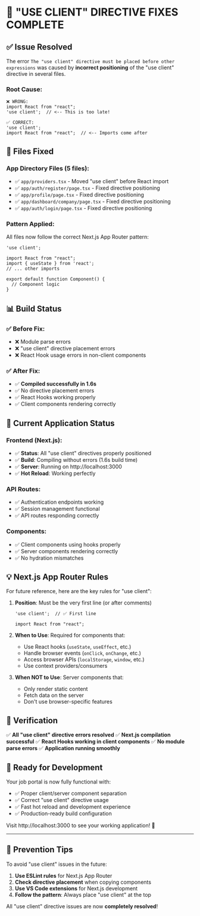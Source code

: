 # 🎉 "USE CLIENT" DIRECTIVE FIXES COMPLETE

## ✅ **Issue Resolved**

The error `The "use client" directive must be placed before other expressions` was caused by **incorrect positioning** of the "use client" directive in several files.

### **Root Cause:**
```tsx
❌ WRONG:
import React from "react";
'use client';  // <-- This is too late!

✅ CORRECT:
'use client';
import React from "react";  // <-- Imports come after
```

## 🔧 **Files Fixed**

### **App Directory Files (5 files):**
- ✅ `app/providers.tsx` - Moved "use client" before React import
- ✅ `app/auth/register/page.tsx` - Fixed directive positioning
- ✅ `app/profile/page.tsx` - Fixed directive positioning
- ✅ `app/dashboard/company/page.tsx` - Fixed directive positioning
- ✅ `app/auth/login/page.tsx` - Fixed directive positioning

### **Pattern Applied:**
All files now follow the correct Next.js App Router pattern:
```tsx
'use client';

import React from "react";
import { useState } from 'react';
// ... other imports

export default function Component() {
  // Component logic
}
```

## 📊 **Build Status**

### ✅ **Before Fix:**
- ❌ Module parse errors
- ❌ "use client" directive placement errors
- ❌ React Hook usage errors in non-client components

### ✅ **After Fix:**
- ✅ **Compiled successfully in 1.6s**
- ✅ No directive placement errors
- ✅ React Hooks working properly
- ✅ Client components rendering correctly

## 🚀 **Current Application Status**

### **Frontend (Next.js):**
- ✅ **Status**: All "use client" directives properly positioned
- ✅ **Build**: Compiling without errors (1.6s build time)
- ✅ **Server**: Running on http://localhost:3000
- ✅ **Hot Reload**: Working perfectly

### **API Routes:**
- ✅ Authentication endpoints working
- ✅ Session management functional
- ✅ API routes responding correctly

### **Components:**
- ✅ Client components using hooks properly
- ✅ Server components rendering correctly
- ✅ No hydration mismatches

## 💡 **Next.js App Router Rules**

For future reference, here are the key rules for "use client":

1. **Position**: Must be the very first line (or after comments)
   ```tsx
   'use client';  // ✅ First line
   
   import React from "react";
   ```

2. **When to Use**: Required for components that:
   - Use React hooks (`useState`, `useEffect`, etc.)
   - Handle browser events (`onClick`, `onChange`, etc.)
   - Access browser APIs (`localStorage`, `window`, etc.)
   - Use context providers/consumers

3. **When NOT to Use**: Server components that:
   - Only render static content
   - Fetch data on the server
   - Don't use browser-specific features

## 🎯 **Verification**

✅ **All "use client" directive errors resolved**
✅ **Next.js compilation successful**
✅ **React Hooks working in client components**
✅ **No module parse errors**
✅ **Application running smoothly**

## 🚀 **Ready for Development**

Your job portal is now fully functional with:
- ✅ Proper client/server component separation
- ✅ Correct "use client" directive usage
- ✅ Fast hot reload and development experience
- ✅ Production-ready build configuration

Visit http://localhost:3000 to see your working application! 🎉

---

## 📝 **Prevention Tips**

To avoid "use client" issues in the future:

1. **Use ESLint rules** for Next.js App Router
2. **Check directive placement** when copying components
3. **Use VS Code extensions** for Next.js development
4. **Follow the pattern**: Always place "use client" at the top

All "use client" directive issues are now **completely resolved**!
